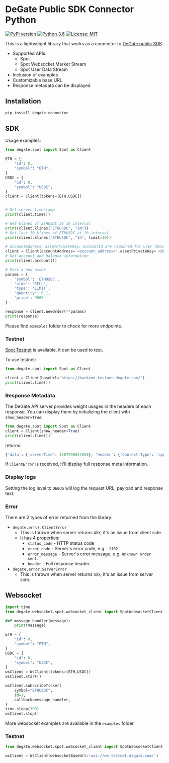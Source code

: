 # DeGate Public SDK Connector Python
[![PyPI version](https://img.shields.io/pypi/v/degate-connector)](https://pypi.python.org/pypi/degate-connector)
[![Python 3.6](https://img.shields.io/badge/python-3.6+-blue.svg)](https://www.python.org/downloads/release/python-360/)
[![License: MIT](https://img.shields.io/badge/License-MIT-yellow.svg)](https://opensource.org/licenses/MIT)

This is a lightweight library that works as a connector to [DeGate public SDK](https://api-docs.degate.com/cn/spot)

- Supported APIs:
    - Spot
    - Spot Websocket Market Stream
    - Spot User Data Stream
- Inclusion of examples
- Customizable base URL
- Response metadata can be displayed

## Installation

```bash
pip install degate-connector
```

## SDK
Usage examples:
```python
from degate.spot import Spot as Client

ETH = {
    "id": 0,
    "symbol": "ETH",
}
USDC = {
    "id": 8,
    "symbol": "USDC",
}
client = Client(tokens=[ETH,USDC])


# Get server timestamp
print(client.time())

# Get klines of ETHUSDC at 1m interval
print(client.klines("ETHUSDC", "1m"))
# Get last 10 klines of ETHUSDC at 1h interval
print(client.klines("ETHUSDC", "1h", limit=10))

# accountAddress、assetPrivateKey、accountId are required for user data endpoints
client = Client(accountAddress='<account_address>',assetPrivateKey='<DeGate AssetPrivateKey>',accountId='<account_id>',tokens=[ETH,USDC])
# Get account and balance information
print(client.account())

# Post a new order
params = {
    'symbol': 'ETHUSDC',
    'side': 'SELL',
    'type': 'LIMIT',
    'quantity': 0.1,
    'price': 9500
}

response = client.newOrder(**params)
print(response)
```
Please find `examples` folder to check for more endpoints.

### Testnet
[Spot Testnet](https://testnet.degate.com/) is available, it can be used to test.

To use testnet:
```python
from degate.spot import Spot as Client

client = Client(baseUrl='https://backend-testnet.degate.com/')
print(client.time())
```

### Response Metadata
The DeGate API server provides weight usages in the headers of each response.
You can display them by initializing the client with `show_header=True`:

```python
from degate.spot import Spot as Client
client = Client(show_header=True)
print(client.time())
```

returns:

```python
{'data': {'serverTime': 1587990847650}, 'header': {'Context-Type': 'application/json;charset=utf-8', ...}}
```

If `ClientError` is received, it'll display full response meta information.

### Display logs

Setting the log level to `DEBUG` will log the request URL, payload and response text.

### Error

There are 2 types of error returned from the library:
- `degate.error.ClientError`
    - This is thrown when server returns `4XX`, it's an issue from client side.
    - It has 4 properties:
        - `status_code` - HTTP status code
        - `error_code` - Server's error code, e.g. `-1102`
        - `error_message` - Server's error message, e.g. `Unknown order sent.`
        - `header` - Full response header. 
- `degate.error.ServerError`
    - This is thrown when server returns `5XX`, it's an issue from server side.

## Websocket
```python
import time
from degate.websocket.spot.websocket_client import SpotWebsocketClient as WsClient

def message_handler(message):
    print(message)

ETH = {
    "id": 0,
    "symbol": "ETH",
}
USDC = {
    "id": 8,
    "symbol": "USDC",
}
wsClient = WsClient(tokens=[ETH,USDC])
wsClient.start()

wsClient.subscribeTicker(
    symbol="ETHUSDC",
    id=1,
    callback=message_handler,
)
time.sleep(300)
wsClient.stop()
```
More websocket examples are available in the `examples` folder

### Testnet
```python
from degate.websocket.spot.websocket_client import SpotWebsocketClient as WsClient

wsClient = WsClient(websocketBaseUrl='wss://ws-testnet.degate.com/')
```
